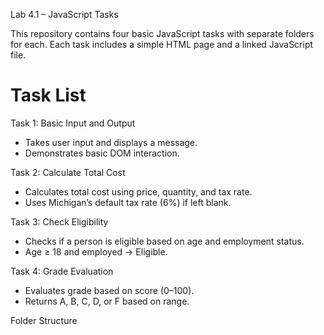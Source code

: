 Lab 4.1 – JavaScript Tasks

This repository contains four basic JavaScript tasks with separate folders for each. Each task includes a simple HTML page and a linked JavaScript file.

# Task List

 Task 1: Basic Input and Output
- Takes user input and displays a message.
- Demonstrates basic DOM interaction.

 Task 2: Calculate Total Cost
- Calculates total cost using price, quantity, and tax rate.
- Uses Michigan’s default tax rate (6%) if left blank.

 Task 3: Check Eligibility
- Checks if a person is eligible based on age and employment status.
- Age ≥ 18 and employed → Eligible.

 Task 4: Grade Evaluation
- Evaluates grade based on score (0–100).
- Returns A, B, C, D, or F based on range.

 Folder Structure

